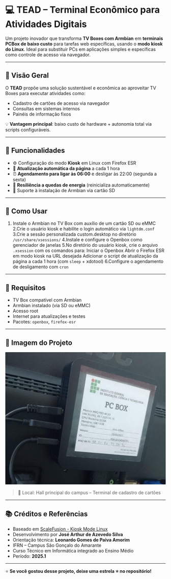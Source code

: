 # 💻 TEAD – Terminal Econômico para Atividades Digitais

Um projeto inovador que transforma **TV Boxes com Armbian** em **terminais PCBox de baixo custo** para tarefas web específicas, usando o **modo kiosk do Linux**. Ideal para substituir PCs em aplicações simples e específicas como controle de acesso via navegador.

---

## 📌 Visão Geral

O **TEAD** propõe uma solução sustentável e econômica ao aproveitar TV Boxes para executar atividades como:

- Cadastro de cartões de acesso via navegador
- Consultas em sistemas internos
- Painéis de informação fixos

💡 **Vantagem principal**: baixo custo de hardware + autonomia total via scripts configuráveis.

---

## 🧩 Funcionalidades

- ⚙️ Configuração do modo **Kiosk** em Linux com Firefox ESR
- 🔄 **Atualização automática da página** a cada 1 hora
- ⏰ **Agendamento para ligar às 06:00** e desligar às 22:00 (segunda a sexta)
- 🔌 **Resiliência a quedas de energia** (reinicializa automaticamente)
- 💽 Suporte à instalação de Armbian via cartão SD

---

## 🚀 Como Usar

1. Instale o Armbian no TV Box com auxílio de um cartão SD ou eMMC
2.Crie o usuário kiosk e habilite o login automático via `lightdm.conf`
3.Crie a sessão personalizada custom.desktop no diretório `/usr/share/xsessions/`
4.Instale e configure o Openbox como gerenciador de janelas
5.No diretório do usuário kiosk, crie o arquivo `.xsession` com os comandos para:
  Iniciar o Openbox
  Abrir o Firefox ESR em modo kiosk na URL desejada
  Adicionar o script de atualização da página a cada 1 hora (com `sleep` + xdotool)
6.Configure o agendamento de desligamento com `cron`

---

## 🔧 Requisitos

* TV Box compatível com Armbian
* Armbian instalado (via SD ou eMMC)
* Acesso root
* Internet para atualizações e testes
* Pacotes: `openbox`, `firefox-esr`

---

## 📸 Imagem do Projeto

![Foto do Terminal no Hall](imagens/img_tead_cadastro.jpeg)

> 📍 Local: Hall principal do campus – Terminal de cadastro de cartões

---

## 📚 Créditos e Referências

* Baseado em [ScaleFusion - Kiosk Mode Linux](https://blog.scalefusion.com/pt/linux-kiosk-mode/)
* Desenvolvimento por **José Arthur de Azevedo Silva**
* Orientação técnica: **Leonardo Gomes de Paiva Amorim**
* IFRN – Campus São Gonçalo do Amarante
* Curso Técnico em Informática integrado ao Ensino Médio
* Período: **2025.1**


---

⭐ **Se você gostou desse projeto, deixe uma estrela ⭐ no repositório!**

